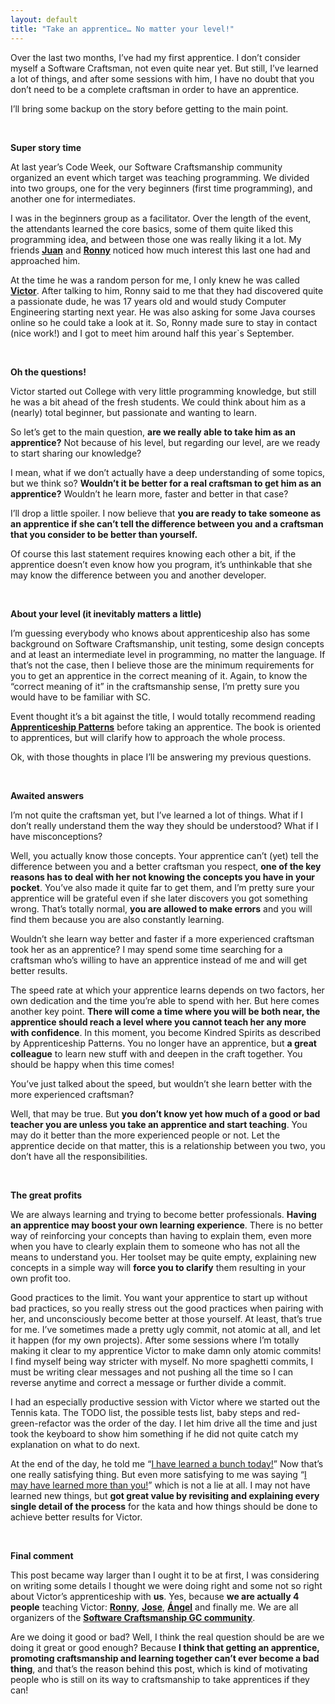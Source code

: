 ```yaml
---
layout: default
title: "Take an apprentice… No matter your level!"
---
```


<p>Over the last two months, I’ve had my first apprentice. I don’t consider myself a Software Craftsman, not even quite near yet. But still, I’ve learned a lot of things, and after some sessions with him, I have no doubt that you don’t need to be a complete craftsman in order to have an apprentice.</p>
<p>I’ll bring some backup on the story before getting to the main point.</p>
<p>&nbsp;</p>
<p><strong>Super story time</strong></p>
<p>At last year’s Code Week, our Software Craftsmanship community organized an event which target was teaching programming. We divided into two groups, one for the very beginners (first time programming), and another one for intermediates.</p>
<p>I was in the beginners group as a facilitator. Over the length of the event, the attendants learned the core basics, some of them quite liked this programming idea, and between those one was really liking it a lot. My friends <strong><u><a href="https://twitter.com/juandvegarguez">Juan</a></u></strong> and <strong><u><a href="https://www.twitter.com/RonnyAncorini">Ronny</a></u></strong> noticed how much interest this last one had and approached him.</p>
<p>At the time he was a random person for me, I only knew he was called <strong><u><a href="https://twitter.com/victcebesp">Victor</a></u></strong>. After talking to him, Ronny said to me that they had discovered quite a passionate dude, he was 17 years old and would study Computer Engineering starting next year. He was also asking for some Java courses online so he could take a look at it. So, Ronny made sure to stay in contact (nice work!) and I got to meet him around half this year`s September.</p>
<p>&nbsp;</p>
<p><strong>Oh the questions!</strong></p>
<p>Victor started out College with very little programming knowledge, but still he was a bit ahead of the fresh students. We could think about him as a (nearly) total beginner, but passionate and wanting to learn.</p>
<p>So let’s get to the main question, <strong>are we really able to take him as an apprentice?</strong> Not because of his level, but regarding our level, are we ready to start sharing our knowledge?</p>
<p>I mean, what if we don’t actually have a deep understanding of some topics, but we think so? <strong>Wouldn’t it be better for a real craftsman to get him as an apprentice?</strong> Wouldn’t he learn more, faster and better in that case?</p>
<p>I’ll drop a little spoiler. I now believe that <strong>you are ready to take someone as an apprentice if she can’t tell the difference between you and a craftsman that you consider to be better than yourself.</strong></p>
<p>Of course this last statement requires knowing each other a bit, if the apprentice doesn’t even know how you program, it’s unthinkable that she may know the difference between you and another developer.</p>
<p>&nbsp;</p>
<p><strong>About your level (it inevitably matters a little)</strong></p>
<p>I’m guessing everybody who knows about apprenticeship also has some background on Software Craftsmanship, unit testing, some design concepts and at least an intermediate level in programming, no matter the language. If that’s not the case, then I believe those are the minimum requirements for you to get an apprentice in the correct meaning of it. Again, to know the “correct meaning of it” in the craftsmanship sense, I’m pretty sure you would have to be familiar with SC.</p>
<p>Event thought it’s a bit against the title, I would totally recommend reading <strong><u><a href="http://chimera.labs.oreilly.com/books/1234000001813/index.html">Apprenticeship Patterns</a></u></strong> before taking an apprentice. The book is oriented to apprentices, but will clarify how to approach the whole process.</p>
<p>Ok, with those thoughts in place I’ll be answering my previous questions.</p>
<p>&nbsp;</p>
<p><strong>Awaited answers</strong></p>
<p>I’m not quite the craftsman yet, but I’ve learned a lot of things. What if I don’t really understand them the way they should be understood? What if I have misconceptions?</p>
<p>Well, you actually know those concepts. Your apprentice can’t (yet) tell the difference between you and a better craftsman you respect, <strong>one of the key reasons has to deal with her not knowing the concepts you have in your pocket</strong>. You’ve also made it quite far to get them, and I’m pretty sure your apprentice will be grateful even if she later discovers you got something wrong. That’s totally normal, <strong>you are allowed to make errors</strong> and you will find them because you are also constantly learning.</p>
<p>Wouldn’t she learn way better and faster if a more experienced craftsman took her as an apprentice? I may spend some time searching for a craftsman who’s willing to have an apprentice instead of me and will get better results.</p>
<p>The speed rate at which your apprentice learns depends on two factors, her own dedication and the time you’re able to spend with her. But here comes another key point. <strong>There will come a time where you will be both near, the apprentice should reach a level where you cannot teach her any more with confidence</strong>. In this moment, you become Kindred Spirits as described by Apprenticeship Patterns. You no longer have an apprentice, but <strong>a great colleague</strong> to learn new stuff with and deepen in the craft together. You should be happy when this time comes!</p>
<p>You’ve just talked about the speed, but wouldn’t she learn better with the more experienced craftsman?</p>
<p>Well, that may be true. But <strong>you don’t know yet how much of a good or bad teacher you are unless you take an apprentice and start teaching</strong>. You may do it better than the more experienced people or not. Let the apprentice decide on that matter, this is a relationship between you two, you don’t have all the responsibilities.</p>
<p>&nbsp;</p>
<p><strong>The great profits</strong></p>
<p>We are always learning and trying to become better professionals. <strong>Having an apprentice may boost your own learning experience</strong>. There is no better way of reinforcing your concepts than having to explain them, even more when you have to clearly explain them to someone who has not all the means to understand you. Her toolset may be quite empty, explaining new concepts in a simple way will <strong>force you to clarify</strong> them resulting in your own profit too.</p>
<p>Good practices to the limit. You want your apprentice to start up without bad practices, so you really stress out the good practices when pairing with her, and unconsciously become better at those yourself. At least, that’s true for me. I’ve sometimes made a pretty ugly commit, not atomic at all, and let it happen (for my own projects). After some sessions where I’m totally making it clear to my apprentice Victor to make damn only atomic commits! I find myself being way stricter with myself. No more spaghetti commits, I must be writing clear messages and not pushing all the time so I can reverse anytime and correct a message or further divide a commit.</p>
<p>I had an especially productive session with Victor where we started out the Tennis kata. The TODO list, the possible tests list, baby steps and red-green-refactor was the order of the day. I let him drive all the time and just took the keyboard to show him something if he did not quite catch my explanation on what to do next.</p>
<p>At the end of the day, he told me “<u>I have learned a bunch today!</u>” Now that’s one really satisfying thing. But even more satisfying to me was saying “<u>I may have learned more than you!</u>” which is not a lie at all. I may not have learned new things, but <strong>got great value by revisiting and explaining every single detail of the process</strong> for the kata and how things should be done to achieve better results for Victor.</p>
<p>&nbsp;</p>
<p><strong>Final comment</strong></p>
<p>This post became way larger than I ought it to be at first, I was considering on writing some details I thought we were doing right and some not so right about Victor’s apprenticeship with <strong>us</strong>. Yes, because <strong>we are actually 4 people</strong> teaching Victor: <strong><u><a href="https://twitter.com/RonnyAncorini">Ronny</a></u></strong>, <strong><u><a href="https://twitter.com/JoseDeniz13">Jose</a></u></strong>, <strong><u><a href="https://twitter.com/Angelossz">Ángel</a></u></strong> and finally me. We are all organizers of the <strong><u><a href="http://craftsmanshipgc.github.io/">Software Craftsmanship GC community</a></u></strong>.</p>
<p>Are we doing it good or bad? Well, I think the real question should be are we doing it great or good enough? Because <strong>I think that getting an apprentice, promoting craftsmanship and learning together can’t ever become a bad thing</strong>, and that’s the reason behind this post, which is kind of motivating people who is still on its way to craftsmanship to take apprentices if they can!</p>
<p>&nbsp;</p>